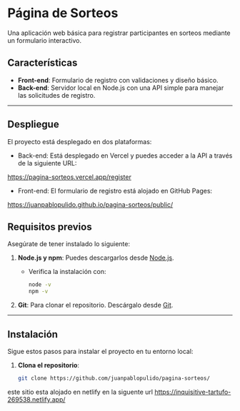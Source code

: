 # Página de Sorteos

Una aplicación web básica para registrar participantes en sorteos mediante un formulario interactivo.

## Características

- **Front-end**: Formulario de registro con validaciones y diseño básico.
- **Back-end**: Servidor local en Node.js con una API simple para manejar las solicitudes de registro.

---


## Despliegue
El proyecto está desplegado en dos plataformas:

- Back-end: Está desplegado en Vercel y puedes acceder a la API a través de la siguiente URL:

https://pagina-sorteos.vercel.app/register

- Front-end: El formulario de registro está alojado en GitHub Pages:

https://juanpablopulido.github.io/pagina-sorteos/public/

## Requisitos previos

Asegúrate de tener instalado lo siguiente:

1. **Node.js y npm**: Puedes descargarlos desde [Node.js](https://nodejs.org/).
   - Verifica la instalación con:
     ```bash
     node -v
     npm -v
     ```

2. **Git**: Para clonar el repositorio. Descárgalo desde [Git](https://git-scm.com/).

---

## Instalación

Sigue estos pasos para instalar el proyecto en tu entorno local:

1. **Clona el repositorio**:
   ```bash
   git clone https://github.com/juanpablopulido/pagina-sorteos/
este sitio esta alojado en netlify en la siguente url https://inquisitive-tartufo-269538.netlify.app/
